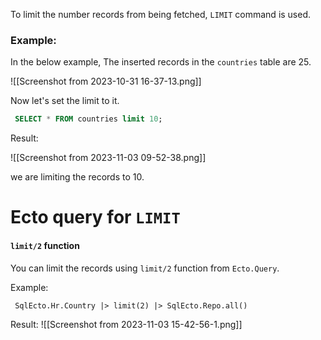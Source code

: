To limit the number records from being fetched, `LIMIT` command is used. 
### Example:

In the below example, The inserted records in the `countries` table are 25. 

![[Screenshot from 2023-10-31 16-37-13.png]]

Now let's set the limit to it.

``` SQL
 SELECT * FROM countries limit 10;
```

Result:

![[Screenshot from 2023-11-03 09-52-38.png]]

we are limiting the records to 10.


# Ecto query for  `LIMIT`

#### `limit/2` function

You can limit the records using `limit/2` function from `Ecto.Query`.

Example: 

``` Ecto
 SqlEcto.Hr.Country |> limit(2) |> SqlEcto.Repo.all() 
```

Result:
![[Screenshot from 2023-11-03 15-42-56-1.png]]



